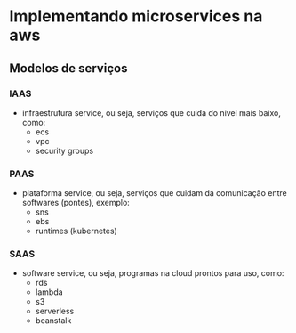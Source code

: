 # Implementando microservices na aws

## Modelos de serviços

### IAAS
- infraestrutura service, ou seja, serviços que cuida do nivel mais baixo, como:
  - ecs
  - vpc
  - security groups

### PAAS
- plataforma service, ou seja, serviços que cuidam da comunicação entre softwares (pontes), exemplo:
  - sns
  - ebs
  - runtimes (kubernetes)

### SAAS
- software service, ou seja, programas na cloud prontos para uso, como:
  - rds
  - lambda
  - s3
  - serverless  
  - beanstalk
